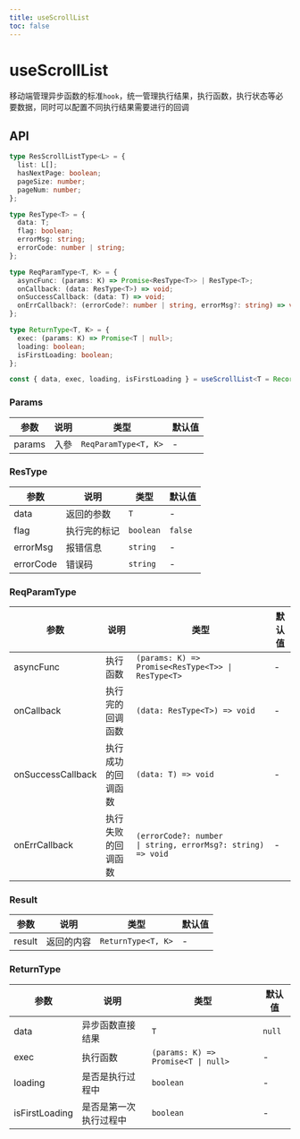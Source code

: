 ```yaml
---
title: useScrollList
toc: false
---
```


# useScrollList

移动端管理异步函数的标准`hook`，统一管理执行结果，执行函数，执行状态等必要数据，同时可以配置不同执行结果需要进行的回调

<code src="./demo.tsx"></code>

## API

```typescript
type ResScrollListType<L> = {
  list: L[];
  hasNextPage: boolean;
  pageSize: number;
  pageNum: number;
};

type ResType<T> = {
  data: T;
  flag: boolean;
  errorMsg: string;
  errorCode: number | string;
};

type ReqParamType<T, K> = {
  asyncFunc: (params: K) => Promise<ResType<T>> | ResType<T>;
  onCallback: (data: ResType<T>) => void;
  onSuccessCallback: (data: T) => void;
  onErrCallback?: (errorCode?: number | string, errorMsg?: string) => void;
};

type ReturnType<T, K> = {
  exec: (params: K) => Promise<T | null>;
  loading: boolean;
  isFirstLoading: boolean;
};

const { data, exec, loading, isFirstLoading } = useScrollList<T = Record<string, any>, K = Record<string, any>>({ asyncFunc, onCallback, onSuccessCallback, onErrCallback }: ReqParamType<ResScrollListType<L>, K>):  ReturnType<ResScrollListType<L>, K>;
```

### Params

| 参数   | 说明 | 类型                 | 默认值 |
| ------ | ---- | -------------------- | ------ |
| params | 入參 | `ReqParamType<T, K>` | -      |

### ResType

| 参数      | 说明         | 类型      | 默认值  |
| --------- | ------------ | --------- | ------- |
| data      | 返回的参数   | `T`       | -       |
| flag      | 执行完的标记 | `boolean` | `false` |
| errorMsg  | 报错信息     | `string`  | -       |
| errorCode | 错误码       | `string`  | -       |

### ReqParamType

| 参数              | 说明               | 类型                                                                       | 默认值 |
| ----------------- | ------------------ | -------------------------------------------------------------------------- | ------ |
| asyncFunc         | 执行函数           | `(params: K) => Promise<ResType<T>> \| ResType<T>`                         | -      |
| onCallback        | 执行完的回调函数   | `(data: ResType<T>) => void`                                               | -      |
| onSuccessCallback | 执行成功的回调函数 | `(data: T) => void`                                                        | -      |
| onErrCallback     | 执行失败的回调函数 | `(errorCode?: number                \| string, errorMsg?: string) => void` | -      |

### Result

| 参数   | 说明       | 类型               | 默认值 |
| ------ | ---------- | ------------------ | ------ |
| result | 返回的内容 | `ReturnType<T, K>` | -      |


### ReturnType

| 参数           | 说明                   | 类型                                | 默认值 |
| -------------- | ---------------------- | ----------------------------------- | ------ |
| data           | 异步函数直接结果       | `T`                                 | `null` |
| exec           | 执行函数               | `(params: K) => Promise<T \| null>` | -      |
| loading        | 是否是执行过程中       | `boolean`                           | -      |
| isFirstLoading | 是否是第一次执行过程中 | `boolean`                           | -      |


